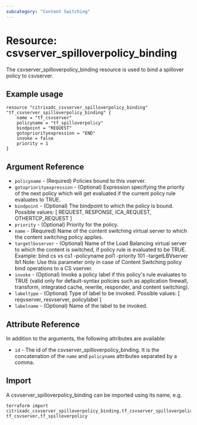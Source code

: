```yaml
---
subcategory: "Content Switching"
---
```


# Resource: csvserver_spilloverpolicy_binding

The csvserver_spilloverpolicy_binding resource is used to bind a spillover policy to csvserver.


## Example usage

```hcl
resource "citrixadc_csvserver_spilloverpolicy_binding" "tf_csvserver_spilloverpolicy_binding" {
	name = "tf_csvserver"
	policyname = "tf_spilloverpolicy"
	bindpoint = "REQUEST"
	gotopriorityexpression = "END"
	invoke = false
	priority = 1
}
```


## Argument Reference

* `policyname` - (Required) Policies bound to this vserver.
* `gotopriorityexpression` - (Optional) Expression specifying the priority of the next policy which will get evaluated if the current policy rule evaluates to TRUE.
* `bindpoint` - (Optional) The bindpoint to which the policy is bound. Possible values: [ REQUEST, RESPONSE, ICA_REQUEST, OTHERTCP_REQUEST ]
* `priority` - (Optional) Priority for the policy.
* `name` - (Required) Name of the content switching virtual server to which the content switching policy applies.
* `targetlbvserver` - (Optional) Name of the Load Balancing virtual server to which the content is switched, if policy rule is evaluated to be TRUE. Example: bind cs vs cs1 -policyname pol1 -priority 101 -targetLBVserver lb1 Note: Use this parameter only in case of Content Switching policy bind operations to a CS vserver.
* `invoke` - (Optional) Invoke a policy label if this policy's rule evaluates to TRUE (valid only for default-syntax policies such as application firewall, transform, integrated cache, rewrite, responder, and content switching).
* `labeltype` - (Optional) Type of label to be invoked. Possible values: [ reqvserver, resvserver, policylabel ]
* `labelname` - (Optional) Name of the label to be invoked.


## Attribute Reference

In addition to the arguments, the following attributes are available:

* `id` - The id of the csvserver_spilloverpolicy_binding. It is the concatenation of the `name` and `policyname` attributes separated by a comma.


## Import

A csvserver_spilloverpolicy_binding can be imported using its name, e.g.

```shell
terraform import citrixadc_csvserver_spilloverpolicy_binding.tf_csvserver_spilloverpolicy_binding tf_csvserver,tf_spilloverpolicy
```
